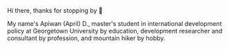 Hi there, thanks for stopping by 👋

My name's Apiwan (April) D., master's student in international development policy at Georgetown University by education, development researcher and consultant by profession, and mountain hiker by hobby.
